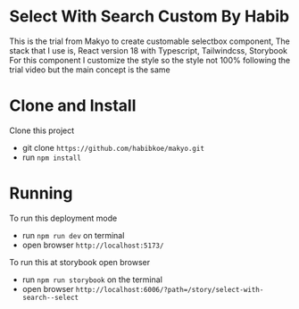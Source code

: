 # Select With Search Custom By Habib

This is the trial from Makyo to create customable selectbox component, 
The stack that I use is, React version 18 with Typescript, Tailwindcss, Storybook
For this component I customize the style so the style not 100% following the trial video but the main concept is the same

# Clone and Install
Clone this project 

- git clone `https://github.com/habibkoe/makyo.git`
- run `npm install`

# Running
To run this deployment mode

- run `npm run dev` on terminal
- open browser `http://localhost:5173/`

To run this at storybook open browser 

- run `npm run storybook` on the terminal 
- open browser `http://localhost:6006/?path=/story/select-with-search--select`
